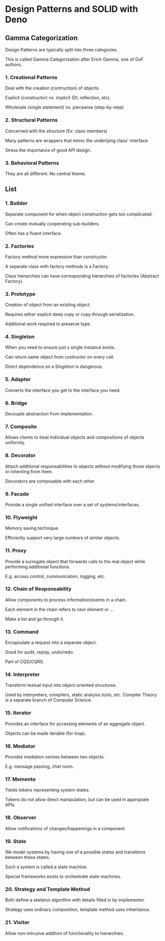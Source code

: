 # Design Patterns and SOLID with Deno

## Gamma Categorization
Design Patterns are typically split into three categories.

This is called Gamma Categorization after Erich Gamma, one of GoF authors.

### 1. Creational Patterns
Deal with the creation (contruction) of objects.

Explicit (constructor) vs. implicit (DI, reflection, etc).

Wholesale (single statement) vs. piecewise (step-by-step)

### 2. Structural Patterns
Concerned with the structure (Ex: class members)

Many patterns are wrappers that mimic the underlying class' interface

Stress the importance of good API design.

### 3. Behavioral Patterns
They are all different. No central theme.

## List

### 1. Builder
Separate component for when object construction gets too complicated.

Can create mutually cooperating sub-builders.

Often has a fluent interface.

### 2. Factories
Factory method more expressive than constructor.

A separate class with factory methods is a Factory.

Class hierarchies can have corresponding hierarchies of factories (Abstract Factory).

### 3. Prototype
Creation of object from an existing object.

Requires either explicit deep copy or copy through serialization.

Additional work required to preserve type.

### 4. Singleton
When you need to ensure just s single instance exists.

Can return same object from contructor on every call.

Direct dependence on a Singleton is dangerous.

### 5. Adapter
Converts the interface you get to the interface you need.

### 6. Bridge
Decouple abstraction from implementation.

### 7. Composite
Allows clients to treat individual objects and compositions of objects uniformly.

### 8. Decorator
Attach additional responsabilities to objects without modifying those objects or inheriting from them.

Decorators are composable with each other.

### 9. Facade
Provide a single unified interface over a set of systems/interfaces.

### 10. Flyweight
Memory saving technique.

Efficiently support very large numbers of similar objects.

### 11. Proxy
Provide a surrogate object that forwards calls to the real object while performing additional functions.

E.g. access control, communication, logging, etc.

### 12. Chain of Responsability
Allow components to process information/events in a chain.

Each element in the chain refers to next element or ...

Make a list and go through it.

### 13. Command
Encapsulate a request into a separate object.

Good for audit, replay, undo/redo.

Part of CQS/CQRS.

### 14. Interpreter
Transform textual input into object-oriented structures.

Used by interpreters, compilers, static analysis tools, etc.
Compiler Theory is a separate branch of Computer Science.

### 15. Iterator
Provides an interface for accessing elements of an aggregate object.

Objects can be made iterable (for loop).

### 16. Mediator
Provides mediation serives between two objects.

E.g. message passing, chat room.

### 17. Memento
Yields tokens representing system states.

Tokens do not allow direct manipulation, but can be used in appropiate APIs.

### 18. Observer
Allow notifications of changes/happenings in a component.

### 19. State
We model systems by having one of a possible states and transitions between these states.

Such a system is called a state machine.

Special frameworks exists to orchestrate state machines.

### 20. Strategy and Template Method
Both define a skeleton algorithm with details filled in by implementor.

Strategy uses ordinary composition, template method uses inheritance.

### 21. Visitor
Allow non-intrusive addition of functionality to hierarchies.

